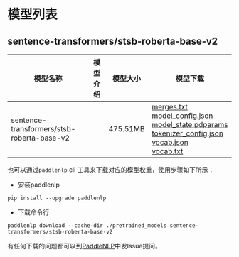 #  模型列表

## sentence-transformers/stsb-roberta-base-v2

| 模型名称 | 模型介绍 | 模型大小  | 模型下载 |
| --- | --- | --- | --- |
|sentence-transformers/stsb-roberta-base-v2|  | 475.51MB | [merges.txt](https://bj.bcebos.com/paddlenlp/models/community/sentence-transformers/stsb-roberta-base-v2/merges.txt)<br>[model_config.json](https://bj.bcebos.com/paddlenlp/models/community/sentence-transformers/stsb-roberta-base-v2/model_config.json)<br>[model_state.pdparams](https://bj.bcebos.com/paddlenlp/models/community/sentence-transformers/stsb-roberta-base-v2/model_state.pdparams)<br>[tokenizer_config.json](https://bj.bcebos.com/paddlenlp/models/community/sentence-transformers/stsb-roberta-base-v2/tokenizer_config.json)<br>[vocab.json](https://bj.bcebos.com/paddlenlp/models/community/sentence-transformers/stsb-roberta-base-v2/vocab.json)<br>[vocab.txt](https://bj.bcebos.com/paddlenlp/models/community/sentence-transformers/stsb-roberta-base-v2/vocab.txt) |

也可以通过`paddlenlp` cli 工具来下载对应的模型权重，使用步骤如下所示：

* 安装paddlenlp

```shell
pip install --upgrade paddlenlp
```

* 下载命令行

```shell
paddlenlp download --cache-dir ./pretrained_models sentence-transformers/stsb-roberta-base-v2
```

有任何下载的问题都可以到[PaddleNLP](https://github.com/PaddlePaddle/PaddleNLP)中发Issue提问。